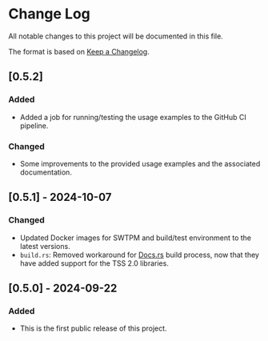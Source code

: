 # Change Log

All notable changes to this project will be documented in this file.

The format is based on [Keep a Changelog](http://keepachangelog.com/).

## [0.5.2]

### Added

- Added a job for running/testing the usage examples to the GitHub CI pipeline.

### Changed

- Some improvements to the provided usage examples and the associated documentation.


## [0.5.1] - 2024-10-07

### Changed

- Updated Docker images for SWTPM and build/test environment to the latest versions.
- `build.rs`: Removed workaround for [Docs.rs](https://docs.rs/) build process, now that they have added support for the TSS 2.0 libraries.


## [0.5.0] - 2024-09-22

### Added

- This is the first public release of this project.
